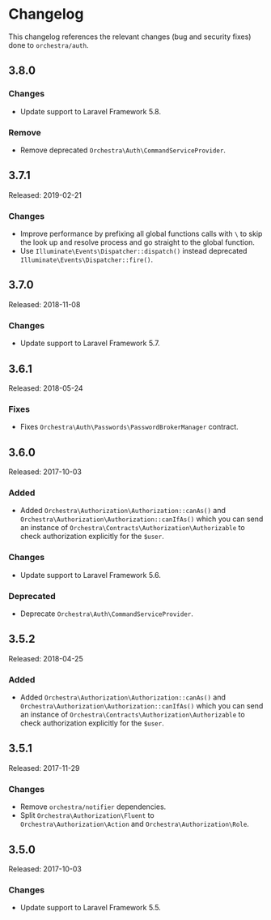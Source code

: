 # Changelog

This changelog references the relevant changes (bug and security fixes) done to `orchestra/auth`.

## 3.8.0

### Changes

* Update support to Laravel Framework 5.8.

### Remove

* Remove deprecated `Orchestra\Auth\CommandServiceProvider`.

## 3.7.1

Released: 2019-02-21

### Changes

* Improve performance by prefixing all global functions calls with `\` to skip the look up and resolve process and go straight to the global function.
* Use `Illuminate\Events\Dispatcher::dispatch()` instead deprecated `Illuminate\Events\Dispatcher::fire()`.

## 3.7.0

Released: 2018-11-08

### Changes

* Update support to Laravel Framework 5.7.

## 3.6.1

Released: 2018-05-24

### Fixes

* Fixes `Orchestra\Auth\Passwords\PasswordBrokerManager` contract.

## 3.6.0

Released: 2017-10-03

### Added

* Added `Orchestra\Authorization\Authorization::canAs()` and `Orchestra\Authorization\Authorization::canIfAs()` which you can send an instance of `Orchestra\Contracts\Authorization\Authorizable` to check authorization explicitly for the `$user`.

### Changes

* Update support to Laravel Framework 5.6.

### Deprecated

* Deprecate `Orchestra\Auth\CommandServiceProvider`.

## 3.5.2

Released: 2018-04-25

### Added

* Added `Orchestra\Authorization\Authorization::canAs()` and `Orchestra\Authorization\Authorization::canIfAs()` which you can send an instance of `Orchestra\Contracts\Authorization\Authorizable` to check authorization explicitly for the `$user`.

## 3.5.1

Released: 2017-11-29

### Changes

* Remove `orchestra/notifier` dependencies.
* Split `Orchestra\Authorization\Fluent` to `Orchestra\Authorization\Action` and `Orchestra\Authorization\Role`.

## 3.5.0

Released: 2017-10-03

### Changes

* Update support to Laravel Framework 5.5.
